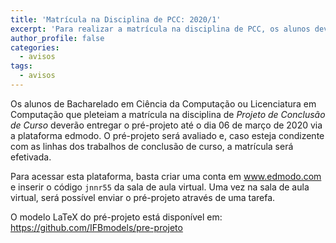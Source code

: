 ```yaml
---
title: 'Matrícula na Disciplina de PCC: 2020/1'
excerpt: 'Para realizar a matrícula na disciplina de PCC, os alunos deverão entregar o pré-projeto até o dia 06 via plataforma edmodo.'
author_profile: false
categories:
  - avisos
tags:
  - avisos
---
```


Os alunos de Bacharelado em Ciência da Computação ou Licenciatura em Computação que pleteiam a matrícula na disciplina de *Projeto de Conclusão de Curso* deverão entregar o pré-projeto até o dia 06 de março de 2020 via a plataforma edmodo. O pré-projeto será avaliado e, caso esteja condizente com as linhas dos trabalhos de conclusão de curso, a matrícula será efetivada. 

Para acessar esta plataforma, basta criar uma conta em www.edmodo.com e inserir o código `jnnr55` da sala de aula virtual.
Uma vez na sala de aula virtual, será possível enviar o pré-projeto através de uma tarefa.

O modelo LaTeX do pré-projeto está disponível em: https://github.com/IFBmodels/pre-projeto